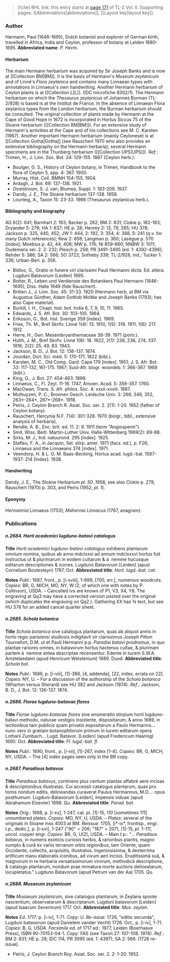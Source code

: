 > [!cite] BHL link: this entry starts at [page 171](https://www.biodiversitylibrary.org/page/33068413) of TL-2 Vol. II.
> Supporting pages: [[Abbreviations|abbreviations]], [[Layout key|layout key]].

### Author

Hermann, Paul (1646-1695), Dutch botanist and explorer of German birth, travelled in Africa, India and Ceylon, professor of botany at Leiden 1680-1695. 
**Abbreviated name**: *P. Herm.*

#### Herbarium

The main Hermann herbarium was acquired by Sir Joseph Banks and is now at [[Collection BM|BM]]. It is the basis of Hermann's *Museum zeylanicum* and of Linné's *Flora zeylanica* and contains many Linnaean types with annotations in Linnaeus's own handwriting. Another Hermann herbarium of Ceylon plants is at [[Collection L|L]]. (IDC microfiche 8302/1). The Hermann herbarium on which the *Thesaurus zeylanicus* of Johannes Burman (TL-2/928) is based is at the Institut de France. In the absence of Linnaean Flora zeylanica types from the London herbarium, the Burman herbarium should be consulted. The original collection of plants made by Hermann at the Cape of Good Hope in 1672 is incorporated in Hortus Siccus 75 of the Sloane herbarium ([[Collection BM|BM]]). For an extensive study of Hermann's activities at the Cape and of his collections see M. C. Karsten (1967). Another important Hermann herbarium (mainly Ceylonese) is at [[Collection Gotha|Gotha]] (see Rauschert 1970 who also provides an extensive bibliography on the Hermann herbaria); several Hermann specimens are in the Thunberg herbarium ([[Collection UPS|UPS]]).
*Ref*.: Trimen, H., J. Linn. Soc. Bot. 24: 129-155. 1887 (Ceylon herb.).
- Boulger, G. S., History of Ceylon botany, in Trimen, Handbook to the flora of Ceylon 5, app. 4: 367. 1900.
- Murray, Hist. Coll. BMNH 154-155. 1904.
- Ardagh, J. Bot. 69: 137-138. 1921.
- Ooststroom, S. J. van, Blumea, Suppl. 1: 193-209. 1937.
- Dandy, J. E., The Sloane herbarium 137-138. 1958.
- Lourteig, A., Taxon 15: 23-33. 1966 (Thesaurus zeylanicus herb.).

#### Bibliography and biography

AG 6(2): 641; Barnhart 2: 163; Backer p. 262; BM 2: 831; Clokie p. 182-183; Dryander 5: 279; HA 1: 637; HE p. 28; Henrey 2: 13, 79, 265; HU 378; Jackson p. 325, 440, 452; JW 1: 444, 2: 192, 3: 354, 4: 388, 5: 241 (q.v. for many Dutch references); Kew 2: 658; Langman p. 360; Lasègue p. 570 \[index\]; Moebius p. 42, 44, 406; MW p. 176; NI 859-860; NNBW 3: 1011; Oudemans ser. 2. 2: 232; Plesch p. 258; PR 3491-3495 (ed. 1: 4392-4398); Rehder 5: 386; SA 2: 566; SO 3722; Sotheby 339; TL-2/928, ind.; Tucker 1: 336; Urban-Berl. p. 356.
- Bidloo, G., Oratio in funere viri clarissimi Pauli Hermanni dicta. Ed. altera. Lugduni Batavorum (Leiden) 1695.
- Botter, R., Leben und Verdienste des Botanikers Paul Hermann (1646-1695), Diss. Halle 1949 (fide Rauschert).
- Britten J., J. Linn. Soc. 45: 31-33. 1920 (Hermann herb, at BM via Augustus Günther, Adam Gottlob Moltke and Joseph Banks (1793); has also Cape material).
- Burkill, I. H., Chapt. hist. bot. India 6, 7, 9, 10, 11. 1965.
- Edwards, J. S. Afr. Bot. 30: 103-105. 1964.
- Eriksson, G., Bot. hist. Sverige 359 \[index\]. 1969.
- Fries, Th. M., Bref Skrifv. Linné 1(4): 13. 1910, 1(5): 318. 1911, 1(6): 217. 1912.
- Herre, H., Gen. Mesembryanthemaceae 38-39. 1971 (portr.).
- Hulth, J. M., Bref Skrifv. Linné 1(8): 18. 1922, 2(1): 236, 238, 274, 337. 1916; 2(2): 25, 49, 83. 1943.
- Jackson, B. D., J. Bot. 12: 136-137. 1874.
- Jourdan, Dict. Sci. méd. 5: 170-171. 1822 (bibl.).
- Karsten, M. C., Old Comp. Gard. Cape 179 \[index\]. 1951; J. S. Afr. Bot. 33: 117-132, 161-175. 1967; Suid-Afr. biogr. woordeb. 1: 366-367. 1968 (bibl.).
- King, G., J. Bot. 27: 454-463. 1899.
- Linnaeus, C., Fl. Zeyl. 11-16. 1747, Amoen. Acad. 5: 356-357. 1760.
- MacOwan, Trans. S. Afr. philos. Soc. 4: xxxii-xxxiii. 1887.
- Molhuyzen, P. C., Bronnen Gesch. Leidsche Univ. 3: 268, 348, 352, 263\*-264\*, 267\*-268\*. 1918.
- Peiris, J. Ceylon Branch R. Asiat. Soc. ser. 2. 2(1): 1-20. 1952 (father of Ceylon botany).
- Rauschert, Hercynia N.F. 7(4): 301-328. 1970 (biogr., bibl., extensive analysis of herbaria).
- Rendle, A. B., Enc. brit. ed. 11. 2: 9. 1911 (term "Angiosperm").
- Smit, Wiss. Beitr. Martin-Luther Univ. Halle-Wittenberg 1969(2): 69-88.
- Sirks, M. J., Ind. natuurond. 295 \[index\]. 1925.
- Stafleu, F. A., *in* Jacquin, Sel. stirp. amer. 1971 (facs. ed.), p. F26; Linnaeus and the Linnaeans 374 \[index\]. 1971.
- Veendorp, H. & L. G. M. Baas-Becking, Hortus acad. lugd.-bat. 1587-1937: 214 \[Index\]. 1938.

#### Handwriting

Dandy, J. E., The Sloane Herbarium *pl. 50*. 1958, see also Clokie p. 279, Rauschert (1970) p. 303, and Peiris (1952, *pl. 1*).

#### Eponymy

*Hermannia* Linnaeus (1753); *Mahernia Linnacus* (1767, anagram).

### Publications

##### n.2684. Horti academici lugduno-batavi catalogus

**Title**
*Horti academici lugduno-batavi catalogus* exhibens plantarum omnium nomina, quibus ab anno mdclxxxi ad annum mdclxxxvi hortus fuit instructus ut & plurimarum in eodem cultarum & à  nemine hucusque editarum descriptiones & icones. Lugduno Batavorum \[Leiden\] (apud Cornelium Boutesteyn) 1787. Oct.
**Abbreviated title**: *Hort. lugd.-bat. cat.*

**Notes**
*Publ*.: 1687, front., p. \[i-xviii\], 1-699, \[700, err.\], numerous woodcuts. *Copies*: BR, G, MICH, MO, NY, W (2, of which one with notes by P. Collinson), USDA. – Cancelled lvs are known of P1, V3, X4, Y8. The engraving at Qq3 may have a corrected version pasted over the original (which duplicates the engraving on Qq2.). Gathering XX has ¾ text, but see HU 378 for an added cancel quarter sheet.

##### n.2685. Schola botanica

**Title**
*Schola botanica* sive catalogus plantarum, quas ab aliquot annis in horto regio parisiensi studiosis indigitavit vir clarissimus Joseph Pitton Tournefort, D.M. ut et Pauli Hermanni p.p. *Paradisi batavi prodromus*, in quo plantae rariores omnes, in batavorum hortus hactenus cultae, & plurimam partem à  nemine antea descriptae recensentur. Edente in lucem S.W.A. Amstelaedami (apud Henricum Wetstenium) 1689. Duod.
**Abbreviated title**: *Schola bot.*

**Notes**
*Publ*.: 1689, p. \[i-viii\], \[1\]-386, \[4, addenda\], \[22, index, errata on 22\]. *Copies*: NY, U. – For a discussion of the authorship of the *Schola botanica* (Wharton versus Sherard) see HU 382 and Jackson (1874).
*Ref*.: Jackson, B. D., J. Bot. 12: 136-137. 1874.

##### n.2686. Florae lugduno-batavae flores

**Title**
*Florae lugduno-batavae flores* sive enumeratio stirpium horti lugduno-batavi methodo, naturae vestigiis insistente, dispositarum, & anno 1689, in lectionibus tam publicis quam privatis expositarum a Paulo Hermanno... nunc vero in gratiam botanophilorum primum in lucem editarum opera Lotharii Zumbach... Lugd. Batavor. \[Leiden\] (apud Fredericum Haaring) 1690. Oct.
**Abbreviated title**: *Fl. lugd.-bat. fl.*

**Notes**
*Publ*.: 1690, front., p. \[i-xii\], \[1\]-267, index \[1-4\]. *Copies*: BR, G, MICH, NY, USDA. – The \[4\] index pages seen only in the BR copy.

##### n.2687. Paradisus batavus

**Title**
*Paradisus batavus*, continens plus centum plantas affabrè aere incisas & descriptionibus illustratas. Cui accessit catalogus plantarum, quas pro tomis nondum editis, delineandas curaverat Paulus Hermannus, M.D.... opus posthumum. Lugduni-Batavorum \[Leiden\], impensis viduae (apud Abrahamum Elzevier) 1698. Qu.
**Abbreviated title**: *Parad. bat.*

**Notes**
*Orig*.: 1698, p. \[i-xx\], 1-247, cat. pl. \[1\]-15, *110* \[sometimes *111*\] unnumbered plates. *Copies*: MO, NY, U, USDA. – *Plates*: several of the originals in Sloane mss 4003 at BM.
*Reissue*: 1705, \[i\*-ix\*, frontisp., engr. t.p., dedic.\], p. \[i-xvi\], 1-247 ("90" = 206; "187" = 207), \[1\]-15, *pl. 1-111*, uncol. copper engr. *Copies*: BR, G, U(2), USDA. – Main t.p.: "... *Paradisus batavus*, in numeris exoticis curiosis herbis, & rarioribus plantis, magno sumptu & curâ ex variis terrarum orbis regionibus, tam Oriente, quam Occidente, collectis, acquisitis, illustratus. Ingeniosissima, & dexterrima artificum manu elaboratis iconibus, ad vivum aeri incisis. Eruditissimâ suâ, & magnorum in re herbaria versatissimorum virorum, methodicâ descriptione, & catalogo plantarum, nondum prae immatura morte auctoris delineatarum, locupletatus." Lugduno Batavorum (apud Petrum van der Aa) 1705. Qu.

##### n.2688. Musaeum zeylanicum

**Title**
*Musaeum zeylanicum*, sive catalogus plantarum, in Zeylana sponte nascentium, observatarum & descriptarum. Lugduni batavorum \[Leiden\] (apud Isaacum Severinum) 1717. Oct.
**Abbreviated title**: *Mus. zeylan.*

**Notes**
*Ed. 1717*: p. \[i-iv\], 1-71. *Copy*: U.
*Re-issue*: 1726, "editio secunda", Lugduni batavorum (apud Danielem vander Vecht) 1726. Oct., p. \[i-iv\], 1-71. *Copies*: B, G, USDA.
*Facsimile ed*. of 1717 ed.: 1977, Leiden (Boerhaave Press), ISBN 90-70153-04-1. *Copy*: FAS (see Taxon 27: 107-108. 1978).
*Ref*.: BM 2: 831; HE p. 28; IDC 114; PR 3995 (ed. 1: 4397); SA 2: 566. (1726 re-issue).
- Peiris, J. Ceylon Branch Roy. Asiat. Soc. ser. 2. 2: 1-20. 1952.

